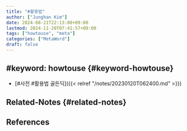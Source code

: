 ```yaml
---
title: "#활용법"
author: ["Junghan Kim"]
date: 2024-08-21T22:13:00+09:00
lastmod: 2024-11-20T07:41:57+09:00
tags: ["howtouse", "meta"]
categories: ["MetaWord"]
draft: false
---
```


## #keyword: howtouse {#keyword-howtouse}

-   [#사전 #활용법 골든딕]({{< relref "/notes/20230120T062400.md" >}})


## Related-Notes {#related-notes}

## References

<style>.csl-entry{text-indent: -1.5em; margin-left: 1.5em;}</style><div class="csl-bib-body">
</div>
